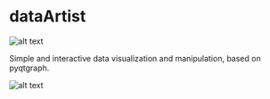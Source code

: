 # dataArtist
![alt text][logo]

Simple and interactive data visualization and manipulation, based on pyqtgraph.

![alt text][screenshot]





[logo]: https://cloud.githubusercontent.com/assets/350050/15404813/8215b8ca-1dbc-11e6-86f6-8ba47b017b20.png "dataArtist logo"
[screenshot]: https://cloud.githubusercontent.com/assets/350050/15404808/7e28860c-1dbc-11e6-96e7-a3311bbb3c8f.png "dataArtist screenshot"
